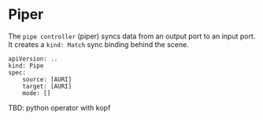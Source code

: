 Piper
==

The `pipe controller` (piper) syncs data from an output port to an input port. It creates a `kind: Match` sync binding behind the scene.

```
apiVersion: ..
kind: Pipe
spec:
    source: [AURI]
    target: [AURI]
    mode: [] 
```

TBD: python operator with kopf
